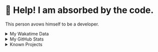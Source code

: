 # 🥺 Help! I am absorbed by the code. 

This person avows himself to be a developer.

<details>

<summary>My Wakatime Data</summary>

<!--START_SECTION:waka-->
![Lines of code](https://img.shields.io/badge/From%20Hello%20World%20I%27ve%20Written-8.8%20million%20lines%20of%20code-blue)

**🐱 My GitHub Data** 

> 📦 755.3 kB Used in GitHub's Storage 
 > 
> 🏆 24 Contributions in the Year 2024
 > 
> 🚫 Not Opted to Hire
 > 
> 📜 87 Public Repositories 
 > 
> 🔑 26 Private Repositories 
 > 
**I'm an Early 🐤** 

```text
🌞 Morning                1796 commits        ██████░░░░░░░░░░░░░░░░░░░   24.65 % 
🌆 Daytime                2989 commits        ██████████░░░░░░░░░░░░░░░   41.03 % 
🌃 Evening                2430 commits        ████████░░░░░░░░░░░░░░░░░   33.36 % 
🌙 Night                  70 commits          ░░░░░░░░░░░░░░░░░░░░░░░░░   00.96 % 
```
📅 **I'm Most Productive on Wednesday** 

```text
Monday                   836 commits         ███░░░░░░░░░░░░░░░░░░░░░░   11.48 % 
Tuesday                  1229 commits        ████░░░░░░░░░░░░░░░░░░░░░   16.87 % 
Wednesday                1306 commits        ████░░░░░░░░░░░░░░░░░░░░░   17.93 % 
Thursday                 1022 commits        ████░░░░░░░░░░░░░░░░░░░░░   14.03 % 
Friday                   1093 commits        ████░░░░░░░░░░░░░░░░░░░░░   15.00 % 
Saturday                 965 commits         ███░░░░░░░░░░░░░░░░░░░░░░   13.25 % 
Sunday                   834 commits         ███░░░░░░░░░░░░░░░░░░░░░░   11.45 % 
```


**I Mostly Code in Go** 

```text
Python                   22 repos            ██████░░░░░░░░░░░░░░░░░░░   22.22 % 
TeX                      6 repos             ██░░░░░░░░░░░░░░░░░░░░░░░   06.06 % 
Swift                    3 repos             █░░░░░░░░░░░░░░░░░░░░░░░░   03.03 % 
Shell                    2 repos             █░░░░░░░░░░░░░░░░░░░░░░░░   02.02 % 
Rust                     2 repos             █░░░░░░░░░░░░░░░░░░░░░░░░   02.02 % 
```




 Last Updated on 05/01/2024 01:16:39 UTC
<!--END_SECTION:waka-->

</details>

<details>
 
 <summary>My GitHub Stats</summary>

[![CDFMLR's github stats](https://github-readme-stats.vercel.app/api?username=cdfmlr&count_private=true&show_icons=true)](https://github.com/anuraghazra/github-readme-stats)
 
</details>

<details>

<summary>Known Projects</summary>

[![Star History Chart](https://api.star-history.com/svg?repos=cdfmlr/pyflowchart,cdfmlr/muvtuber,cdfmlr/crud,cdfmlr/murecom-verse-1,cdfmlr/murecom-intro&type=Date)](https://star-history.com/#cdfmlr/pyflowchart&cdfmlr/muvtuber&cdfmlr/crud&cdfmlr/murecom-verse-1&cdfmlr/murecom-intro&Date)

 </details>
